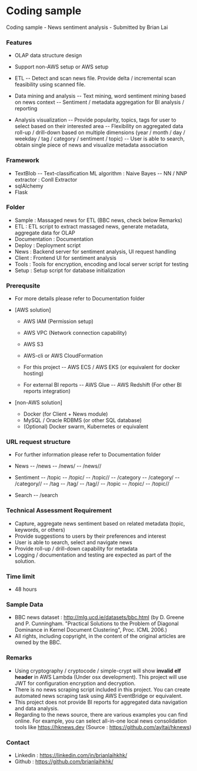 # Coding sample
Coding sample - News sentiment analysis - Submitted by Brian Lai

### Features

- OLAP data structure design
- Support non-AWS setup or AWS setup

- ETL
-- Detect and scan news file. Provide delta / incremental scan feasibility using scanned file.

- Data mining and analysis
-- Text mining, word sentiment mining based on news context
-- Sentiment / metadata aggregation for BI analysis / reporting 

- Analysis visualization
-- Provide popularity, topics, tags for user to select based on their interested area
-- Flexibility on aggregated data roll-up / drill-down based on multiple dimensions (year / month / day / weekday / tag / category / sentiment / topic)
-- User is able to search, obtain single piece of news and visualize metadata association

### Framework 

- TextBlob
-- Text-classification ML algorithm : Naive Bayes
-- NN / NNP extractor : Conll Extractor
- sqlAlchemy
- Flask

### Folder

- Sample : Massaged news for ETL (BBC news, check below Remarks)
- ETL : ETL script to extract massaged news, generate metadata, aggregate data for OLAP
- Documentation : Documentation
- Deploy : Deployment script
- News : Backend server for sentiment analysis, UI request handling
- Client : Frontend UI for sentiment analysis
- Tools : Tools for encryption, encoding and local server script for testing
- Setup : Setup script for database initialization

### Prerequsite

- For more details please refer to Documentation folder

- [AWS solution]
   - AWS IAM (Permission setup)
   - AWS VPC (Network connection capability)
   - AWS S3
   - AWS-cli or AWS CloudFormation

   - For this project
   -- AWS ECS / AWS EKS (or equivalent for docker hosting)

   - For external BI reports
   -- AWS Glue
   -- AWS Redshift (For other BI reports integration)

- [non-AWS solution]
   - Docker (for Client + News module)
   - MySQL / Oracle RDBMS (or other SQL database)
   - (Optional) Docker swarm, Kubernetes or equivalent 

### URL request structure

- For further information please refer to Documentation folder

- News
-- /news
-- /news/<category>
-- /news/<category>/<uuid>

- Sentiment
-- /topic
-- /topic/<date>
-- /topic/<date>/<topic>
-- /category
-- /category/<date>
-- /category/<date>/<category>
-- /tag
-- /tag/<date>
-- /tag/<date>/<category>
-- /topic
-- /topic/<date>
-- /topic/<date>/<category>

- Search
-- /search

### Technical Assessment Requirement

- Capture, aggregate news sentiment based on related metadata (topic, keywords, or others)
- Provide suggestions to users by their preferences and interest
- User is able to search, select and navigate news
- Provide roll-up / drill-down capability for metadata
- Logging / documentation and testing are expected as part of the solution.

### Time limit

- 48 hours

### Sample Data
- BBC news dataset : http://mlg.ucd.ie/datasets/bbc.html (by D. Greene and P. Cunningham. "Practical Solutions to the Problem of Diagonal Dominance in Kernel Document Clustering", Proc. ICML 2006.)
- All rights, including copyright, in the content of the original articles are owned by the BBC.

### Remarks
- Using cryptography / cryptocode / simple-crypt will show **invalid elf header** in AWS Lambda (Under osx development). This project will use JWT for configuration encryption and decryption.
- There is no news scraping script included in this project. You can create automated news scraping task using AWS EventBridge or equivalent.
- This project does not provide BI reports for aggregated data navigation and data analysis.
- Regarding to the news source, there are various examples you can find online. For example, you can select all-in-one local news consolidation tools like https://hknews.dev (Source : https://github.com/ayltai/hknews) 

### Contact
- Linkedin : https://linkedin.com/in/brianlaihkhk/
- Github : https://github.com/brianlaihkhk/
